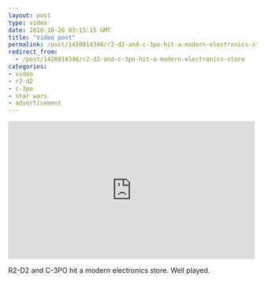 ```yaml
---
layout: post
type: video
date: 2010-10-28 03:15:15 GMT
title: "Video post"
permalink: /post/1420814346/r2-d2-and-c-3po-hit-a-modern-electronics-store
redirect_from: 
  - /post/1420814346/r2-d2-and-c-3po-hit-a-modern-electronics-store
categories:
- video
- r2-d2
- c-3po
- star wars
- advertisement
---
```

<iframe width="500" height="281" src="https://www.youtube.com/embed/cVjTBHEnj04" frameborder="0" allowfullscreen></iframe>

R2-D2 and C-3PO hit a modern electronics store. Well played.